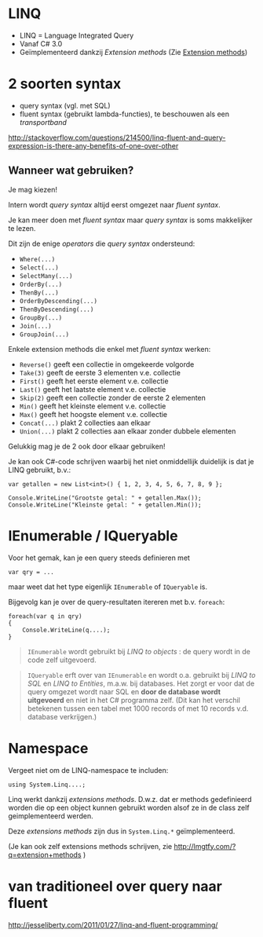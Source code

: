# LINQ

- LINQ = Language Integrated Query
- Vanaf C# 3.0 
- Geïmplementeerd dankzij *Extension methods* (Zie [Extension methods](ExtensionMethods.md))

# 2 soorten syntax

- query syntax (vgl. met SQL)
- fluent syntax (gebruikt lambda-functies), te beschouwen als een *transportband*

http://stackoverflow.com/questions/214500/linq-fluent-and-query-expression-is-there-any-benefits-of-one-over-other

## Wanneer wat gebruiken?

Je mag kiezen!

Intern wordt *query syntax* altijd eerst omgezet naar *fluent syntax*.

Je kan meer doen met *fluent syntax* maar *query syntax* is soms makkelijker te lezen.

Dit zijn de enige *operators* die *query syntax* ondersteund:

- `Where(...)`
- `Select(...)`
- `SelectMany(...)`
- `OrderBy(...)`
- `ThenBy(...)`
- `OrderByDescending(...)`
- `ThenByDescending(...)`
- `GroupBy(...)`
- `Join(...)`
- `GroupJoin(...)`

Enkele extension methods die enkel met *fluent syntax* werken:

- `Reverse()` geeft een collectie in omgekeerde volgorde
- `Take(3)` geeft de eerste 3 elementen v.e. collectie
- `First()` geeft het eerste element v.e. collectie
- `Last()` geeft het laatste element v.e. collectie
- `Skip(2)` geeft een collectie zonder de eerste 2 elementen
- `Min()` geeft het kleinste element v.e. collectie
- `Max()` geeft het hoogste element v.e. collectie
- `Concat(...)` plakt 2 collecties aan elkaar
- `Union(...)` plakt 2 collecties aan elkaar zonder dubbele elementen

Gelukkig mag je de 2 ook door elkaar gebruiken!

Je kan ook C#-code schrijven waarbij het niet onmiddellijk duidelijk is 
dat je LINQ gebruikt, b.v.:

```
var getallen = new List<int>() { 1, 2, 3, 4, 5, 6, 7, 8, 9 };

Console.WriteLine("Grootste getal: " + getallen.Max());
Console.WriteLine("Kleinste getal: " + getallen.Min());
```

# IEnumerable / IQueryable

Voor het gemak, kan je een query steeds definieren met

```
var qry = ...
```

maar weet dat het type eigenlijk `IEnumerable` of `IQueryable` is.

Bijgevolg kan je over de query-resultaten itereren met b.v. `foreach`:

```
foreach(var q in qry)
{
	Console.WriteLine(q....);
}
```

> `IEnumerable` wordt gebruikt bij *LINQ to objects* : de query
wordt in de code zelf uitgevoerd.

> `IQueryable` erft over van `IEnumerable` en wordt o.a. gebruikt
bij *LINQ to SQL* en *LINQ to Entities*, m.a.w. bij databases.
Het zorgt er voor dat de query omgezet wordt naar SQL en **door de
database wordt uitgevoerd** en niet in het C# programma zelf.
(Dit kan het verschil betekenen tussen een tabel met 1000 records
of met 10 records v.d. database verkrijgen.)

# Namespace

Vergeet niet om de LINQ-namespace te includen:

```
using System.Linq....;
```

Linq werkt dankzij *extensions methods*. D.w.z. dat er methods gedefinieerd worden
die op een object kunnen gebruikt worden alsof ze in de class zelf 
geimplementeerd werden.

Deze *extensions methods* zijn dus in `System.Linq.*` geïmplementeerd.

(Je kan ook zelf extensions methods schrijven, zie 
http://lmgtfy.com/?q=extension+methods )

# van traditioneel over query naar fluent

http://jesseliberty.com/2011/01/27/linq-and-fluent-programming/


